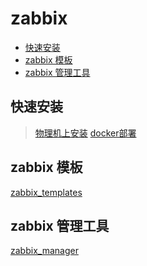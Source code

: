 # zabbix

<!-- vim-markdown-toc GFM -->
* [快速安装](#快速安装)
* [zabbix 模板](#zabbix-模板)
* [zabbix 管理工具](#zabbix-管理工具)

<!-- vim-markdown-toc -->
## 快速安装

> [物理机上安装](https://github.com/BillWang139967/zabbix_install/wiki/install)
> [docker部署](https://github.com/BillWang139967/zabbix_install/wiki/docker)

## zabbix 模板

[zabbix_templates](https://github.com/BillWang139967/zabbix_templates)

## zabbix 管理工具

[zabbix_manager](https://github.com/BillWang139967/zabbix_manager)

